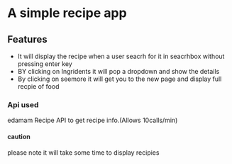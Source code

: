 #  A simple recipe app

## Features
- It will display the recipe when a user seacrh for it in seacrhbox without pressing enter key
- BY clicking on Ingridents it will pop a dropdown and show the details
- By clicking on seemore it will get you to the new page and display full recpie of food

### Api used
edamam Recipe API to get recipe info.(Allows 10calls/min)

#### caution
please note it will take some time to display recipies